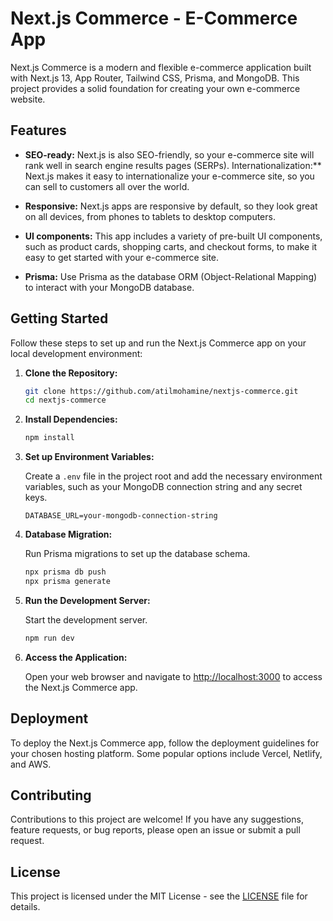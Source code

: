 # Next.js Commerce - E-Commerce App

Next.js Commerce is a modern and flexible e-commerce application built with Next.js 13, App Router, Tailwind CSS, Prisma, and MongoDB. This project provides a solid foundation for creating your own e-commerce website.

## Features

- **SEO-ready:** Next.js is also SEO-friendly, so your e-commerce site will rank well in search engine results pages (SERPs).
Internationalization:** Next.js makes it easy to internationalize your e-commerce site, so you can sell to customers all over the world.
- **Responsive:** Next.js apps are responsive by default, so they look great on all devices, from phones to tablets to desktop computers.
- **UI components:** This app includes a variety of pre-built UI components, such as product cards, shopping carts, and checkout forms, to make it easy to get started with your e-commerce site.

- **Prisma:** Use Prisma as the database ORM (Object-Relational Mapping) to interact with your MongoDB database.

## Getting Started

Follow these steps to set up and run the Next.js Commerce app on your local development environment:

1. **Clone the Repository:**

   ```bash
   git clone https://github.com/atilmohamine/nextjs-commerce.git
   cd nextjs-commerce
   ```

2. **Install Dependencies:**

   ```bash
   npm install
   ```

3. **Set up Environment Variables:**

   Create a `.env` file in the project root and add the necessary environment variables, such as your MongoDB connection string and any secret keys.

   ```plaintext
   DATABASE_URL=your-mongodb-connection-string
   ```

4. **Database Migration:**

   Run Prisma migrations to set up the database schema.

   ```bash
   npx prisma db push
   npx prisma generate
   ```

5. **Run the Development Server:**

   Start the development server.

   ```bash
   npm run dev
   ```

6. **Access the Application:**

   Open your web browser and navigate to [http://localhost:3000](http://localhost:3000) to access the Next.js Commerce app.

## Deployment

To deploy the Next.js Commerce app, follow the deployment guidelines for your chosen hosting platform. Some popular options include Vercel, Netlify, and AWS.

## Contributing

Contributions to this project are welcome! If you have any suggestions, feature requests, or bug reports, please open an issue or submit a pull request.

## License

This project is licensed under the MIT License - see the [LICENSE](LICENSE) file for details.
